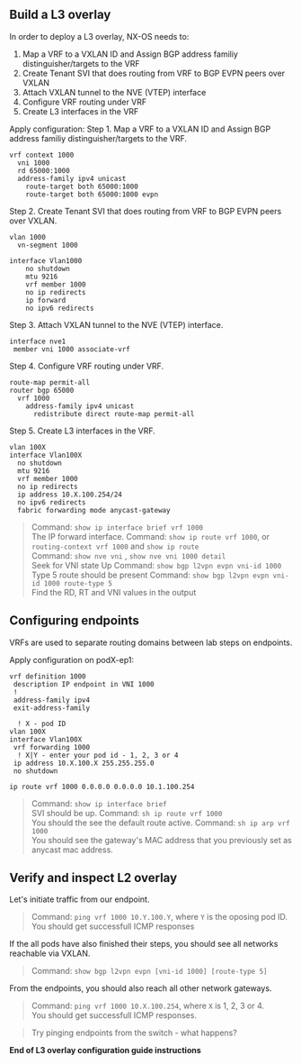 
## Build a L3 overlay

In order to deploy a L3 overlay, NX-OS needs to:
1. Map a VRF to a VXLAN ID and Assign BGP address familiy distinguisher/targets to the VRF
2. Create Tenant SVI that does routing from VRF to BGP EVPN peers over VXLAN
3. Attach VXLAN tunnel to the NVE (VTEP) interface
4. Configure VRF routing under VRF
5. Create L3 interfaces in the VRF

Apply configuration:
Step 1.
Map a VRF to a VXLAN ID and Assign BGP address familiy distinguisher/targets to the VRF.
```
vrf context 1000
  vni 1000
  rd 65000:1000
  address-family ipv4 unicast
    route-target both 65000:1000
    route-target both 65000:1000 evpn 
```
Step 2.
Create Tenant SVI that does routing from VRF to BGP EVPN peers over VXLAN.
```
vlan 1000
  vn-segment 1000

interface Vlan1000
    no shutdown
    mtu 9216
    vrf member 1000
    no ip redirects
    ip forward
    no ipv6 redirects
```
Step 3.
Attach VXLAN tunnel to the NVE (VTEP) interface.
```
interface nve1
 member vni 1000 associate-vrf
```
Step 4.
Configure VRF routing under VRF.
```
route-map permit-all
router bgp 65000
  vrf 1000
    address-family ipv4 unicast
      redistribute direct route-map permit-all
```
Step 5.
Create L3 interfaces in the VRF.
```
vlan 100X
interface Vlan100X
  no shutdown
  mtu 9216
  vrf member 1000
  no ip redirects
  ip address 10.X.100.254/24
  no ipv6 redirects
  fabric forwarding mode anycast-gateway
```

> Command: `show ip interface brief vrf 1000`  
The IP forward interface.
> Command: `show ip route vrf 1000`, or `routing-context vrf 1000` and `show ip route`    
> Command: `show nve vni` , `show nve vni 1000 detail`  
Seek for VNI state Up
> Command: `show bgp l2vpn evpn vni-id 1000`  
Type 5 route should be present
> Command: `show bgp l2vpn evpn vni-id 1000 route-type 5`  
Find the RD, RT and VNI values in the output 

## Configuring endpoints

VRFs are used to separate routing domains between lab steps on endpoints. 

Apply configuration on podX-ep1:
```
vrf definition 1000
 description IP endpoint in VNI 1000
 !
 address-family ipv4
 exit-address-family

  ! X - pod ID
vlan 100X 
interface Vlan100X
 vrf forwarding 1000
  ! X|Y - enter your pod id - 1, 2, 3 or 4
 ip address 10.X.100.X 255.255.255.0
 no shutdown

ip route vrf 1000 0.0.0.0 0.0.0.0 10.1.100.254
```

> Command: `show ip interface brief`  
SVI should be up.
> Command: `sh ip route vrf 1000`  
You should the see the default route active.
> Command: `sh ip arp vrf 1000`  
You should see the gateway's MAC address that you previously set as anycast mac address.

## Verify and inspect L2 overlay

Let's initiate traffic from our endpoint.
> Command: `ping vrf 1000 10.Y.100.Y`, where `Y` is the oposing pod ID.  
You should get successfull ICMP responses


If the all pods have also finished their steps, you should see all networks reachable via VXLAN.
> Command: `show bgp l2vpn evpn [vni-id 1000] [route-type 5]`  


From the endpoints, you should also reach all other network gateways.
> Command: `ping vrf 1000 10.X.100.254`, where `X` is 1, 2, 3 or 4.  
You should get successfull ICMP responses.

> Try pinging endpoints from the switch - what happens?

**End of L3 overlay configuration guide instructions**